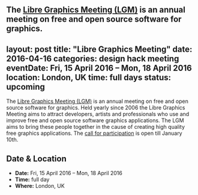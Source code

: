  The [Libre Graphics Meeting (LGM)](http://libregraphicsmeeting.org/2015/) is an annual meeting on free and open source software for graphics.
 ---
layout: post
title:  "Libre Graphics Meeting"
date:   2016-04-16
categories: design hack meeting
eventDate: Fri, 15 April 2016 – Mon, 18 April 2016
location: London, UK
time: full days
status: upcoming
---

The [Libre Graphics Meeting (LGM)](http://libregraphicsmeeting.org/2016/) is an annual meeting on free and open source software for graphics.
Held yearly since 2006 the Libre Graphics Meeting aims to attract developers, artists and professionals who use and improve free and open source software graphics applications. The LGM aims to bring these people together in the cause of creating high quality free graphics applications.
The [call for participation](http://libregraphicsmeeting.org/2016/call-for-participation/) is open till January 10th. 


## Date & Location

- **Date:** Fri, 15 April 2016 – Mon, 18 April 2016
- **Time:** full day
- **Where:** London, UK

